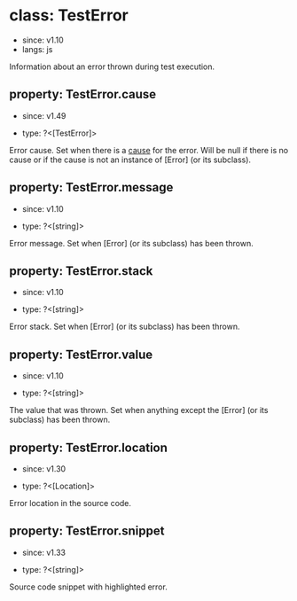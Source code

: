 # class: TestError
* since: v1.10
* langs: js

Information about an error thrown during test execution.

## property: TestError.cause
* since: v1.49
- type: ?<[TestError]>

Error cause. Set when there is a [cause](https://developer.mozilla.org/en-US/docs/Web/JavaScript/Reference/Global_Objects/Error/cause) for the error. Will be null if there is no cause or if the cause is not an instance of [Error] (or its subclass).

## property: TestError.message
* since: v1.10
- type: ?<[string]>

Error message. Set when [Error] (or its subclass) has been thrown.

## property: TestError.stack
* since: v1.10
- type: ?<[string]>

Error stack. Set when [Error] (or its subclass) has been thrown.

## property: TestError.value
* since: v1.10
- type: ?<[string]>

The value that was thrown. Set when anything except the [Error] (or its subclass) has been thrown.

## property: TestError.location
* since: v1.30
- type: ?<[Location]>

Error location in the source code.

## property: TestError.snippet
* since: v1.33
- type: ?<[string]>

Source code snippet with highlighted error.
